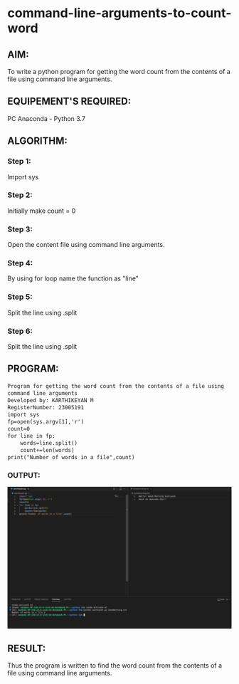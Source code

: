 # command-line-arguments-to-count-word
## AIM:
To write a python program for getting the word count from the contents of a file using command line arguments.
## EQUIPEMENT'S REQUIRED: 
PC
Anaconda - Python 3.7
## ALGORITHM: 
### Step 1:
Import sys
### Step 2: 
Initially make count = 0 
### Step 3: 
Open the content file using command line arguments.
### Step 4:  
By using for loop name the function as "line"
### Step 5: 
Split the line using .split
### Step 6: 
Split the line using .split

## PROGRAM:
```
Program for getting the word count from the contents of a file using command line arguments
Developed by: KARTHIKEYAN M
RegisterNumber: 23005191
import sys
fp=open(sys.argv[1],'r')
count=0
for line in fp:
    words=line.split()
    count+=len(words)
print("Number of words in a file",count)
```
### OUTPUT:
![OUTPUT](/OUTPUT.jpg)

## RESULT:
Thus the program is written to find the word count from the contents of a file using command line arguments.
